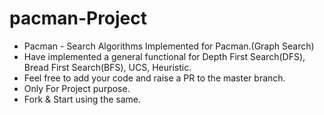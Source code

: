 # pacman-Project
* Pacman - Search Algorithms Implemented for Pacman.(Graph Search) <br/>
* Have implemented a general functional for Depth First Search(DFS), Bread First Search(BFS), UCS, Heuristic. <br/>
* Feel free to add your code and raise a PR to the master branch. <br/>
* Only For Project purpose. <br/>
* Fork & Start using the same. <br/>
